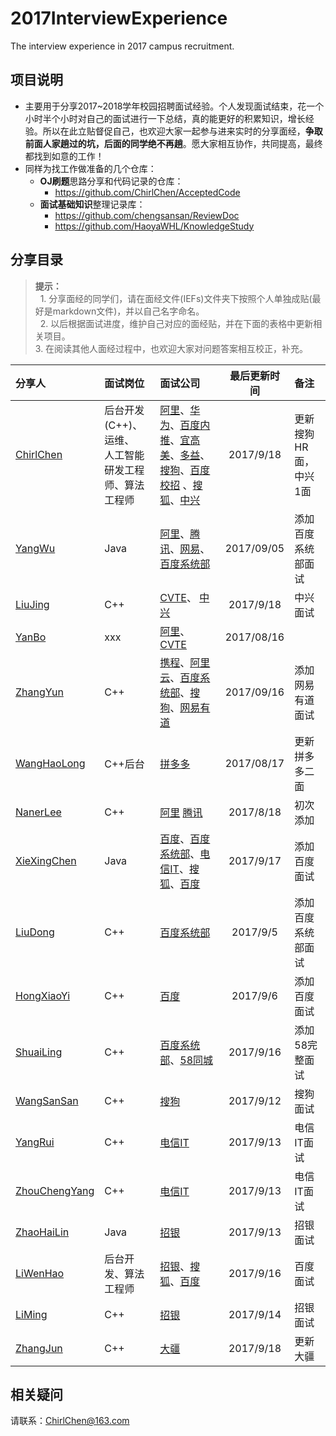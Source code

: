 # 2017InterviewExperience
The interview experience in 2017 campus recruitment.
## 项目说明
- 主要用于分享2017~2018学年校园招聘面试经验。个人发现面试结束，花一个小时半个小时对自己的面试进行一下总结，真的能更好的积累知识，增长经验。所以在此立贴督促自己，也欢迎大家一起参与进来实时的分享面经，**争取前面人家趟过的坑，后面的同学绝不再趟**。愿大家相互协作，共同提高，最终都找到如意的工作！
- 同样为找工作做准备的几个仓库：
    - **OJ刷题**思路分享和代码记录的仓库：
        - https://github.com/ChirlChen/AcceptedCode
    - **面试基础知识**整理记录库：
        - https://github.com/chengsansan/ReviewDoc
        - https://github.com/HaoyaWHL/KnowledgeStudy

## 分享目录
> **提示：** <br>
    1. 分享面经的同学们，请在面经文件(IEFs)文件夹下按照个人单独成贴(最好是markdown文件)，并以自己名字命名。 <br>
    2. 以后根据面试进度，维护自己对应的面经贴，并在下面的表格中更新相关项目。<br>
    3. 在阅读其他人面经过程中，也欢迎大家对问题答案相互校正，补充。<br>

| 分享人 | 面试岗位 | 面试公司 | 最后更新时间 | 备注 |
| :--- | :---- | :---- | :---: | :----- |
|[ChirlChen](./IEFs/ChirlChen.md)| 后台开发(C++)、运维、<br>人工智能研发工程师、算法工程师| [阿里](./IEFs/ChirlChen.md#mayijinfu)、[华为](./IEFs/ChirlChen.md#huawei)、[百度内推](./IEFs/ChirlChen.md#baidu_shanghai)、[宜高美](./IEFs/ChirlChen.md#yigaomei)、[多益](./IEFs/ChirlChen.md#duoyi)、[搜狗](./IEFs/ChirlChen.md#sougou)、[百度校招](./IEFs/ChirlChen.md#baidu) 、[搜狐](./IEFs/ChirlChen.md#sohu)、[中兴](./IEFs/ChirlChen.md#zhongxing)| 2017/9/18| 更新搜狗HR面，中兴1面|
|[YangWu](./IEFs/YangWu.md) | Java | [阿里](./IEFs/YangWu.md#ali)、[腾讯](./IEFs/YangWu.md#tengxun)、[网易](./IEFs/YangWu.md#wangyi)、[百度系统部](./IEFs/YangWu.md#baidu_xitongbu) | 2017/09/05 | 添加百度系统部面试 |
|[LiuJing](./IEFs/LiuJing.md) | C++ | [CVTE](./IEFs/LiuJing.md#cvte)、 [中兴](./IEFs/LiuJing.md#zhongxing)| 2017/9/18 | 中兴面试|
|[YanBo](./IEFs/YanBo.md) | xxx | [阿里](./IEFs/YanBo.md#ali)、[CVTE](./IEFs/YanBo.md#cvte)| 2017/08/16 | |
|[ZhangYun](./IEFs/ZhangYun.md) | C++ | [携程](./IEFs/ZhangYun.md#xiecheng)、[阿里云](./IEFs/ZhangYun.md#aliyun)、[百度系统部](./IEFs/ZhangYun.md#baidu_xitongbu)、[搜狗](./IEFs/ZhangYun.md#sougou)、[网易有道](./IEFs/ZhangYun.md#wangyi_youdao) | 2017/09/16 | 添加网易有道面试 |
|[WangHaoLong](./IEFs/WangHaoLong.md) | C++后台 | [拼多多](./IEFs/WangHaoLong.md#pinduoduo)| 2017/08/17 |更新拼多多二面 |
|[NanerLee](./IEFs/NanerLee.md) | C++ | [阿里](./IEFs/NanerLee.md#阿里巴巴) [腾讯](./IEFs/NanerLee.md#腾讯) | 2017/8/18 | 初次添加 |
|[XieXingChen](./IEFs/XieXingChen.md) | Java | [百度](./IEFs/XieXingChen.md#baidu)、[百度系统部](./IEFs/XieXingChen.md#baidu_xitongbu)、[电信IT](./IEFs/XieXingChen.md#dianxin_it)、[搜狐](./IEFs/XieXingChen.md#sohu)、[百度](./IEFs/XieXingChen.md#baidu_xiaozhao)  | 2017/9/17 | 添加百度面试 |
|[LiuDong](./IEFs/LiuDong.md) | C++ | [百度系统部](./IEFs/LiuDong.md#baidu_xitongbu) |2017/9/5 | 添加百度系统部面试 |
|[HongXiaoYi](./IEFs/HongXiaoYi.md) | C++ | [百度](./IEFs/HongXiaoYi.md#baidu) |2017/9/6 | 添加百度面试 |
|[ShuaiLing](./IEFs/ShuaiLing.md) | C++ | [百度系统部](./IEFs/ShuaiLing.md#baidu_xitongbu)、[58同城](./IEFs/ShuaiLing.md#58) |2017/9/16 | 添加58完整面试 |
|[WangSanSan](./IEFs/WangSanSan.md) | C++ | [搜狗](./IEFs/WangSanSan.md#sougou) |2017/9/12 | 搜狗面试 |
|[YangRui](./IEFs/YangRui.md) | C++ | [电信IT](./IEFs/YangRui.md#dianxin_it) |2017/9/13 | 电信IT面试 |
|[ZhouChengYang](./IEFs/ZhouChengYang.md) | C++ | [电信IT](./IEFs/ZhouChengYang.md#dianxin_it) |2017/9/13 | 电信IT面试 |
|[ZhaoHaiLin](./IEFs/ZhaoHaiLin.md) | Java | [招银](./IEFs/ZhaoHaiLin.md#zhaoyin) |2017/9/13 | 招银面试 |
|[LiWenHao](./IEFs/LiWenHao.md) | 后台开发、算法工程师 | [招银](./IEFs/LiWenHao.md#zhaoyin)、[搜狐](./IEFs/LiWenHao.md#sohu)、[百度](./IEFs/LiWenHao.md#baidu) |2017/9/16 | 百度面试 |
|[LiMing](./IEFs/LiMing.md) | C++ | [招银](./IEFs/LiMing.md#zhaoyin) |2017/9/14 | 招银面试 |
|[ZhangJun](./IEFs/ZhangJun.md) | C++ | [大疆](./IEFs/ZhangJun.md#dajiang) | 2017/9/18 | 更新大疆 |


## 相关疑问
 请联系：ChirlChen@163.com
